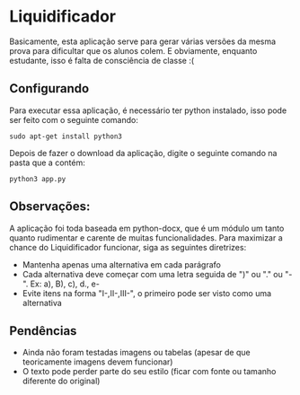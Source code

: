 # Liquidificador


Basicamente, esta aplicação serve para gerar várias versões da mesma prova para dificultar que os alunos colem.
E obviamente, enquanto estudante, isso é falta de consciência de classe :(

## Configurando
Para executar essa aplicação, é necessário ter python instalado, isso pode ser feito com o seguinte comando:

    sudo apt-get install python3

Depois de fazer o download da aplicação, digite o seguinte comando na pasta que a contém:
  
    python3 app.py

## Observações: 
A aplicação foi toda baseada em python-docx, que é um módulo um tanto quanto rudimentar e carente de muitas funcionalidades.
Para maximizar a chance do Liquidificador funcionar, siga as seguintes diretrizes:
- Mantenha apenas uma alternativa em cada parágrafo
- Cada alternativa deve começar com uma letra seguida de ")" ou "." ou "-". Ex: a), B), c), d., e-
- Evite itens na forma "I-,II-,III-", o primeiro pode ser visto como uma alternativa

## Pendências
- Ainda não foram testadas imagens ou tabelas (apesar de que teoricamente imagens devem funcionar)
- O texto pode perder parte do seu estilo (ficar com fonte ou tamanho diferente do original)


